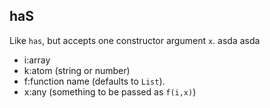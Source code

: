 ## haS
Like `has`, but accepts one constructor argument `x`.
asda asda
- i:array
- k:atom  (string or number)
- f:function name  (defaults to `List`).
- x:any (something to be passed as `f(i,x)`)
